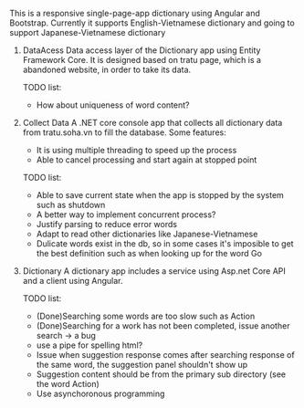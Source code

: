 This is a responsive single-page-app dictionary using Angular and Bootstrap. Currently it supports English-Vietnamese dictionary and going to support Japanese-Vietnamese dictionary

1. DataAcess
	Data access layer of the Dictionary app using Entity Framework Core.
	It is designed based on tratu page, which is a abandoned website, in order to take its data.

	TODO list:
	- How about uniqueness of word content?

2. Collect Data
	A .NET core console app that collects all dictionary data from tratu.soha.vn to fill the database.
	Some features:
	- It is using multiple threading to speed up the process
	- Able to cancel processing and start again at stopped point
	
	TODO list:
	- Able to save current state when the app is stopped by the system such as shutdown
	- A better way to implement concurrent process?
	- Justify parsing to reduce error words
	- Adapt to read other dictionaries like Japanese-Vietnamese
	- Dulicate words exist in the db, so in some cases it's imposible to get the best definition such as when looking up for the word Go

3. Dictionary
	A dictionary app includes a service using Asp.net Core API and a client using Angular.

   TODO list:
   - (Done)Searching some words are too slow such as Action
   - (Done)Searching for a work has not been completed, issue another search -> a bug
   - use a pipe for spelling html?
   - Issue when suggestion response comes after searching response of the same word, the suggestion panel shouldn't show up
   - Suggestion content should be from the primary sub directory (see the word Action)
   - Use asynchoronous programming
